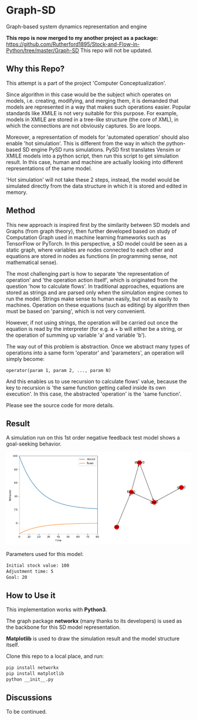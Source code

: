 # Graph-SD
Graph-based system dynamics representation and engine

__This repo is now merged to my another project as a package:__
https://github.com/Rutherford1895/Stock-and-Flow-in-Python/tree/master/Graph-SD
This repo will not be updated.

## Why this Repo?
This attempt is a part of the project 'Computer Conceptualization'. 

Since algorithm in this case would be the subject which operates on models, i.e. creating, modifying, and merging them, it is demanded that models are represented in a way that makes such operations easier. Popular standards like XMILE is not very suitable for this purpose. For example, models in XMILE are stored in a tree-like structure (the core of XML), in which the connections are not obviously captures. So are loops.

Moreover, a representation of models for 'automated operation' should also enable 'hot simulation'. This is different from the way in which the python-based SD engine PySD runs simulations. PySD first translates Vensim or XMILE models into a python script, then run this script to get simulation result. In this case, human and machine are actually looking into different representations of the same model.

'Hot simulation' will not take these 2 steps, instead, the model would be simulated directly from the data structure in which it is stored and edited in memory.

## Method

This new approach is inspired first by the similarity between SD models and Graphs (from graph theory), then further developed based on study of Computation Graph used in machine learning frameworks such as TensorFlow or PyTorch. In this perspective, a SD model could be seen as a static graph, where variables are nodes connected to each other and equations are stored in nodes as functions (in programming sense, not mathematical sense).

The most challenging part is how to separate 'the representation of operation' and 'the operation action itself', which is originated from the question 'how to calculate flows'. In traditional approaches, equations are stored as strings and are parsed only when the simulation engine comes to run the model. Strings make sense to human easily, but not as easily to machines. Operation on these equations (such as editing) by algorithm then must be based on 'parsing', which is not very convenient. 

However, if not using strings, the operation will be carried out once the equation is read by the interpreter (for e.g. a + b will either be a string, or the operation of summing up variable 'a' and variable 'b').

The way out of this problem is abstraction. Once we abstract many types of operations into a same form 'operator' and 'parameters', an operation will simply become:
```
operator(param 1, param 2, ..., param N)
```
And this enables us to use recursion to calculate flows' value, because the key to recursion is 'the same function getting called inside its own execution'. In this case, the abstracted 'operation' is the 'same function'.

Please see the source code for more details.

## Result
A simulation run on this 1st order negative feedback test model shows a goal-seeking behavior. 

![Result](./screenshots/screenshot1.png)

Parameters used for this model:

```
Initial stock value: 100
Adjustment time: 5
Goal: 20
```

## How to Use it
This implementation works with __Python3__.

The graph package __networkx__ (many thanks to its developers) is used as the backbone for this SD model representation.

__Matplotlib__ is used to draw the simulation result and the model structure itself.

Clone this repo to a local place, and run:

```
pip install networkx
pip install matplotlib
python __init__.py
```

## Discussions
To be continued.
